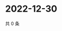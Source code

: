 # 2022-12-30

共 0 条

<!-- BEGIN WEIBO -->
<!-- 最后更新时间 Fri Dec 30 2022 05:12:06 GMT+0800 (China Standard Time) -->

<!-- END WEIBO -->
